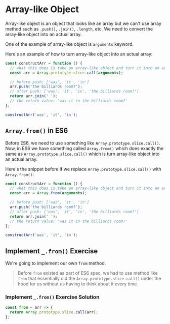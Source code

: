 # Array-like Object

Array-like object is an object that looks like an array but we can't use
array method such as `.push()`, `.join()`, `.length`, etc. We need to convert the
array-like object into an actual array.

One of the example of array-like object is `arguments` keyword.

Here's an example of how to turn array-like object into an actual array:
```javascript
const constructArr = function () {
  // what this does is take an array-like object and turn it into an array.
  const arr = Array.prototype.slice.call(arguments);

  // before push: ['was', 'it', 'in']
  arr.push('the billiards room?');
  // after push: ['was', 'it', 'in', 'the billiards room?']
  return arr.join(' ');
  // the return value: 'was it in the billiards room?'
};

constructArr('was', 'it', 'in');
```

## `Array.from()` in ES6

Before ES6, we need to use something like `Array.prototype.slice.call()`. Now,
in ES6 we have something called `Array.from()` which does exactly the same as
`Array.prototype.slice.call()` which is turn array-like object into an actual
array.

Here's the snippet before if we replace `Array.prototype.slice.call()` with
`Array.from()`:
```javascript
const constructArr = function () {
  // what this does is take an array-like object and turn it into an array.
  const arr = Array.from(arguments);

  // before push: ['was', 'it', 'in']
  arr.push('the billiards room?');
  // after push: ['was', 'it', 'in', 'the billiards room?']
  return arr.join(' ');
  // the return value: 'was it in the billiards room?'
};

constructArr('was', 'it', 'in');
```

## Implement `_.from()` Exercise

We're going to implement our own `from` method.

> Before `from` existed as part of ES6 spec, we had to use method like `from`
> that essentially did the `Array.prototype.slice.call()` under the hood for us
> without us having to think about it every time.


### Implement `_.from()` Exercise Solution

```javascript
const from = arr => {
  return Array.prototype.slice.call(arr);
};
```
